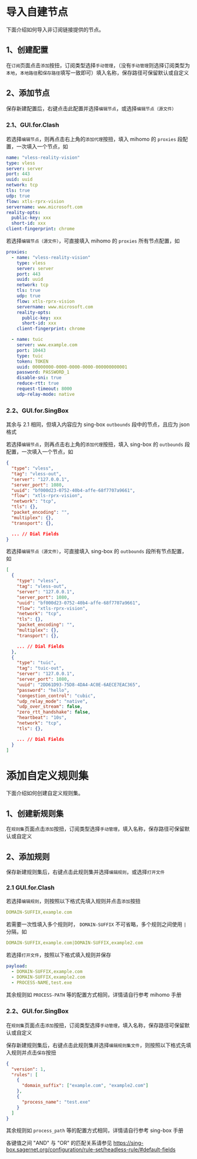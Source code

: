 # 导入自建节点

下面介绍如何导入非订阅链接提供的节点。

## 1、创建配置

在`订阅`页面点击`添加`按扭，订阅类型选择`手动管理`，（没有`手动管理`则选择订阅类型为`本地`，`本地路径`和`保存路径`填写一致即可）填入名称，保存路径可保留默认或自定义

## 2、添加节点

保存新建配置后，右键点击此配置并选择`编辑节点`，或选择`编辑节点（源文件）`

### 2.1、GUI.for.Clash

若选择`编辑节点`，则再点击右上角的`添加代理`按扭，填入 mihomo 的 `proxies` 段配置，一次填入一个节点，如

```yaml
name: "vless-reality-vision"
type: vless
server: server
port: 443
uuid: uuid
network: tcp
tls: true
udp: true
flow: xtls-rprx-vision
servername: www.microsoft.com
reality-opts:
  public-key: xxx
  short-id: xxx
client-fingerprint: chrome
```

若选择`编辑节点（源文件）`，可直接填入 mihomo 的 `proxies` 所有节点配置，如

```yaml
proxies:
  - name: "vless-reality-vision"
    type: vless
    server: server
    port: 443
    uuid: uuid
    network: tcp
    tls: true
    udp: true
    flow: xtls-rprx-vision
    servername: www.microsoft.com
    reality-opts:
      public-key: xxx
      short-id: xxx
    client-fingerprint: chrome

  - name: tuic
    server: www.example.com
    port: 10443
    type: tuic
    token: TOKEN
    uuid: 00000000-0000-0000-0000-000000000001
    password: PASSWORD_1
    disable-sni: true
    reduce-rtt: true
    request-timeout: 8000
    udp-relay-mode: native
```

### 2.2、GUI.for.SingBox

其余与 2.1 相同，但填入内容应为 sing-box `outbounds` 段中的节点，且应为 json 格式

若选择`编辑节点`，则再点击右上角的`添加代理`按扭，填入 sing-box 的 `outbounds` 段配置，一次填入一个节点，如

```json
{
  "type": "vless",
  "tag": "vless-out",
  "server": "127.0.0.1",
  "server_port": 1080,
  "uuid": "bf000d23-0752-40b4-affe-68f7707a9661",
  "flow": "xtls-rprx-vision",
  "network": "tcp",
  "tls": {},
  "packet_encoding": "",
  "multiplex": {},
  "transport": {},

  ... // Dial Fields
}
```

若选择`编辑节点（源文件）`，可直接填入 sing-box 的 `outbounds` 段所有节点配置，如

```json
[
  {
    "type": "vless",
    "tag": "vless-out",
    "server": "127.0.0.1",
    "server_port": 1080,
    "uuid": "bf000d23-0752-40b4-affe-68f7707a9661",
    "flow": "xtls-rprx-vision",
    "network": "tcp",
    "tls": {},
    "packet_encoding": "",
    "multiplex": {},
    "transport": {},

    ... // Dial Fields
  },
  {
    "type": "tuic",
    "tag": "tuic-out",
    "server": "127.0.0.1",
    "server_port": 1080,
    "uuid": "2DD61D93-75D8-4DA4-AC0E-6AECE7EAC365",
    "password": "hello",
    "congestion_control": "cubic",
    "udp_relay_mode": "native",
    "udp_over_stream": false,
    "zero_rtt_handshake": false,
    "heartbeat": "10s",
    "network": "tcp",
    "tls": {},

    ... // Dial Fields
  }
]
```

# 添加自定义规则集

下面介绍如何创建自定义规则集。

## 1、创建新规则集

在`规则集`页面点击`添加`按扭，订阅类型选择`手动管理`，填入名称，保存路径可保留默认或自定义

## 2、添加规则

保存新建规则集后，右键点击此规则集并选择`编辑规则`，或选择`打开文件`

### 2.1 GUI.for.Clash

若选择`编辑规则`，则按照以下格式先填入规则并点击`添加`按扭

```yaml
DOMAIN-SUFFIX,example.com
```

若需要一次性填入多个规则时， `DOMAIN-SUFFIX` 不可省略，多个规则之间使用 `|` 分隔，如

```yaml
DOMAIN-SUFFIX,example.com|DOMAIN-SUFFIX,example2.com
```

若选择`打开文件`，按照以下格式填入规则并保存

```yaml
payload:
  - DOMAIN-SUFFIX,example.com
  - DOMAIN-SUFFIX,example2.com
  - PROCESS-NAME,test.exe
```

其余规则如 `PROCESS-PATH` 等的配置方式相同，详情请自行参考 mihomo 手册

### 2.2、GUI.for.SingBox

在`规则集`页面点击`添加`按扭，订阅类型选择`手动管理`，填入名称，保存路径可保留默认或自定义

保存新建规则集后，右键点击此规则集并选择`编辑规则集文件`，则按照以下格式先填入规则并点击`保存`按扭

```json
{
  "version": 1,
  "rules": [
    {
      "domain_suffix": ["example.com", "example2.com"]
    },
    {
      "process_name": "test.exe"
    }
  ]
}
```

其余规则如 `process_path` 等的配置方式相同，详情请自行参考 sing-box 手册

各键值之间 "AND" 与 "OR" 的匹配关系请参见
https://sing-box.sagernet.org/configuration/rule-set/headless-rule/#default-fields
